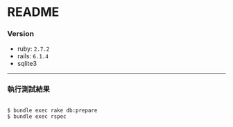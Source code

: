 # README

### Version

- ruby: `2.7.2`
- rails: `6.1.4`
- sqlite3

---

### 執行測試結果

```shell

$ bundle exec rake db:prepare
$ bundle exec rspec

```
